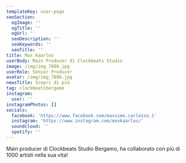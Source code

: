 ```yaml
---
templateKey: user-page
seoSection:
  ogImage: ''
  ogTitle: ''
  ogUrl: ''
  seoDescription: ''
  seoKeywords: ''
  seoTitle: ''
title: Max Kaarlos
userBody: Main Producer di Clockbeats Studio
image: /img/img_7886.jpg
userRole: Senior Producer
avatar: /img/img_7886.jpg
newsTitle: Scopri di più
tag: clockbeatsbergamo
instagram:
  user: ''
instagramPhotos: []
socials:
  facebook: 'https://www.facebook.com/massimo.carlozzo.1'
  instagram: 'https://www.instagram.com/maxkaarlos/'
  soundcloud: ''
  spotify: ''
---
```

Main producer di Clockbeats Studio Bergamo, ha collaborato con più di 1000 artisti nella sua vita!
